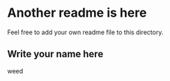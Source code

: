 # Another readme is here

Feel free to add your own readme file to this directory.

## Write your name here

weed
